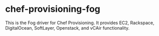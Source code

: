 # chef-provisioning-fog

This is the Fog driver for Chef Provisioning.  It provides EC2, Rackspace, DigitalOcean, SoftLayer, Openstack, and vCAir functionality.
